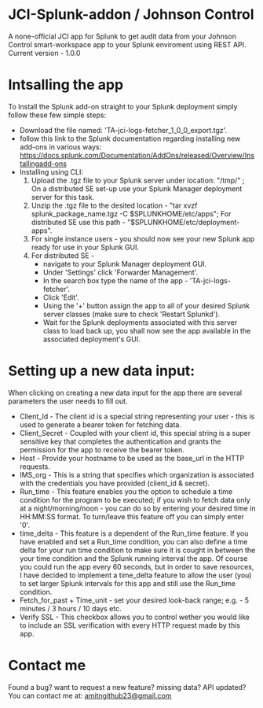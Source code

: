 # JCI-Splunk-addon / Johnson Control
A none-official JCI app for Splunk to get audit data from your Johnson Control smart-workspace app to your Splunk enviroment using REST API.
Current version - 1.0.0

# Intsalling the app
To Install the Splunk add-on straight to your Splunk deployment simply follow these few simple steps:
  - Download the file named: 'TA-jci-logs-fetcher_1_0_0_export.tgz'.
  - follow this link to the Splunk documentation regarding installing new add-ons in various ways: https://docs.splunk.com/Documentation/AddOns/released/Overview/Installingadd-ons
  - Installing using CLI:
      1. Upload the .tgz file to your Splunk server under location: "/tmp/" ; On a distributed SE set-up use your Splunk Manager deployment server for this task.
      2. Unzip the .tgz file to the desited location - "tar xvzf splunk_package_name.tgz -C $SPLUNKHOME/etc/apps"; For distributed SE use this path - "$SPLUNKHOME/etc/deployment-apps".
      3. For single instance users -
you should now see your new Splunk app ready for use in your Splunk GUI.
      4. For distributed SE -
          * navigate to your Splunk Manager deployment GUI.
          * Under 'Settings' click 'Forwarder Management'.
          * In the search box type the name of the app - 'TA-jci-logs-fetcher'.
          * Click 'Edit'.
          * Using the '+' button assign the app to all of your desired Splunk server classes (make sure to check 'Restart Splunkd').
           * Wait for the Splunk deployments associated with this server class to load back up, you shall now see the app available in the associated deployment's GUI.

# Setting up a new data input:
When clicking on creating a new data input for the app there are several parameters the user needs to fill out.

- Client_Id - The client id is a special string representing your user - this is used to generate a bearer token for fetching data.
- Client_Secret - Coupled with your client id, this special string is a super sensitive key that completes the authentication and grants the permission for the app to receive the bearer token.
- Host - Provide your hostname to be used as the base_url in the HTTP requests.
- IMS_org - This is a string that specifies which organization is associated with the credentials you have provided (client_id & secret).
- Run_time - This feature enables you the option to schedule a time condition for the program to be executed; if you wish to fetch data only at a night/morning/noon - you can do so by entering your desired time in HH:MM:SS format. To turn/leave this feature off you can simply enter '0'.
- time_delta - This feature is a dependent of the Run_time feature. If you have enabled and set a Run_time condition, you can also define a time delta for your run time condition to make sure it is cought in between the your time condition and the Splunk running interval the app.
Of course you could run the app every 60 seconds, but in order to save resources, I have decided to implement a time_delta feature to allow the user (you) to set larger Splunk intervals for this app and still use the Run_time condition.
- Fetch_for_past + Time_unit - set your desired look-back range; e.g. - 5 minutes / 3 hours / 10 days etc.
- Verify SSL - This checkbox allows you to control wether you would like to include an SSL verification with every HTTP request made by this app. 

# Contact me
Found a bug? want to request a new feature? missing data? API updated?
You can contact me at: amitngithub23@gmail.com
